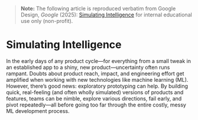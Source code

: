 > **Note:** The following article is reproduced verbatim from
> Google Design, *Google* (2025):
> [Simulating Intelligence](https://design.google/library/simulating-intelligence)
> for internal educational use only (non-profit).

# Simulating Intelligence

In the early days of any product cycle—for everything from a small tweak in an established app to a shiny, new product—uncertainty often runs rampant. Doubts about product reach, impact, and engineering effort get amplified when working with new technologies like machine learning (ML). However, there’s good news: exploratory prototyping can help. By building quick, real-feeling (and often wholly simulated) versions of products and features, teams can be nimble, explore various directions, fail early, and pivot repeatedly—all before going too far through the entire costly, messy ML development process.